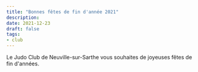 ```yaml
---
title: "Bonnes fêtes de fin d'année 2021"
description: 
date: 2021-12-23
draft: false
tags:
- club
---
```


Le Judo Club de Neuville-sur-Sarthe vous souhaites de joyeuses fêtes de fin d'années.
